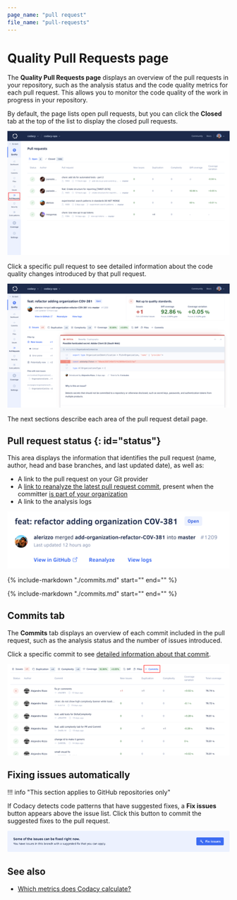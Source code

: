 ```yaml
---
page_name: "pull request"
file_name: "pull-requests"
---
```


# Quality Pull Requests page

The **Quality Pull Requests page** displays an overview of the pull requests in your repository, such as the analysis status and the code quality metrics for each pull request. This allows you to monitor the code quality of the work in progress in your repository.

By default, the page lists open pull requests, but you can click the **Closed** tab at the top of the list to display the closed pull requests.

![Pull Requests page](images/pull-requests.png)

Click a specific pull request to see detailed information about the code quality changes introduced by that pull request.

![Pull request detail](images/pull-requests-detail.png)

The next sections describe each area of the pull request detail page.

## Pull request status {: id="status"}

This area displays the information that identifies the pull request (name, author, head and base branches, and last updated date), as well as:

-   A link to the pull request on your Git provider
-   A [link to reanalyze the latest pull request commit](../faq/repositories/how-do-i-reanalyze-my-repository.md), present when the committer [is part of your organization](../organizations/managing-people.md)
-   A link to the analysis logs

![Pull request status](images/pull-requests-detail-status.png)

{%
    include-markdown "./commits.md"
    start="<!--quality-overview-start-->"
    end="<!--quality-overview-end-->"
%}

{%
    include-markdown "./commits.md"
    start="<!--tabs-start-->"
    end="<!--tabs-end-->"
%}

## Commits tab

The **Commits** tab displays an overview of each commit included in the pull request, such as the analysis status and the number of issues introduced.

Click a specific commit to see [detailed information about that commit](commits.md#status).

![Commits tab](images/pull-requests-tab-commits.png)

## Fixing issues automatically

!!! info "This section applies to GitHub repositories only"

If Codacy detects code patterns that have suggested fixes, a **Fix issues** button appears above the issue list. Click this button to commit the suggested fixes to the pull request.

![Fix issues button](images/issues-fix-issues-button.png)

## See also

-   [Which metrics does Codacy calculate?](../faq/code-analysis/which-metrics-does-codacy-calculate.md)
